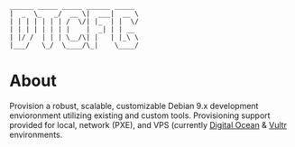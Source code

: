 ```
______ _____ _____ ______ _____
|  _  \_   _/  __ \|  ___|  __ \
| | | | | | | /  \/| |_  | |  \/
| | | | | | | |    |  _| | | __
| |/ /  | | | \__/\| |   | |_\ \
|___/   \_/  \____/\_|    \____/

```

# About
Provision a robust, scalable, customizable Debian 9.x development envioronment utilizing existing and custom tools. Provisioning support provided for local, network (PXE), and VPS (currently [Digital Ocean](https://www.digitalocean.com/) & [Vultr](https://www.vultr.com) environments.
